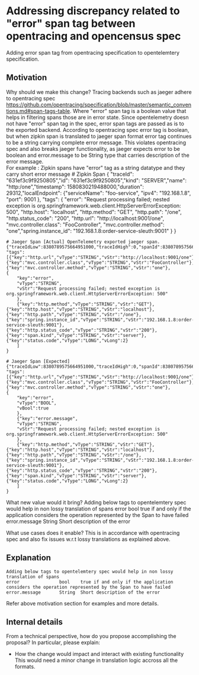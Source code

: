 # Addressing discrepancy related to "error" span tag between opentracing and opencensus spec

Adding error span tag from opentracing specification to opentelemtery specification.  

## Motivation

Why should we make this change? 
    Tracing backends such as jaeger adhere to opentracing spec https://github.com/opentracing/specification/blob/master/semantic_conventions.md#span-tags-table. Where "error" span tag is a boolean value that helps in filtering spans those are in error state. Since opentelemetry doesn not have "error" span tag in the spec, error span tags are passed as is to the exported backend. According to opentracing spec error tag is boolean, but when zipkin span is translated to jaeger span format error tag continues to be a string carrying complete error message. This violates opentracing spec and also breaks jaeger functionality, as jaeger expects error to be boolean and error.message to be String type that carries description of the error message.    
    For example  : Zipkin spans have "error" tag as a string datatype and they carry short error message
    # Zipkin Span
    {
        "traceId": "631ef3c9f9250805","id": "631ef3c9f9250805","kind": "SERVER","name": "http:/one","timestamp": 1580830219488000,"duration": 29312,"localEndpoint": {"serviceName": "foo-service", "ipv4": "192.168.1.8", "port": 9001 },
        "tags": {
            "error": "Request processing failed; nested exception is org.springframework.web.client.HttpServerErrorException: 500",
            "http.host": "localhost", "http.method": "GET", "http.path": "/one", "http.status_code": "200", "http.url": "http://localhost:9001/one", "mvc.controller.class": "FooController", "mvc.controller.method": "one","spring.instance_id": "192.168.1.8:order-service-sleuth:9001"
        }
    }

    # Jaeger Span [Actual] OpenTelemetry exported jaeger span.
    {"traceIdLow":8380789575664951000,"traceIdHigh":0,"spanId":8380789575664951000,"parentSpanId":0,"operationName":"http:/one","flags":0,"startTime":1580830714594000,"duration":79701,
    "tags":[{"key":"http.url","vType":"STRING","vStr":"http://localhost:9001/one"},{"key":"mvc.controller.class","vType":"STRING","vStr":"FooController"},{"key":"mvc.controller.method","vType":"STRING","vStr":"one"},
    {
        "key":"error",
        "vType":"STRING",
        "vStr":"Request processing failed; nested exception is org.springframework.web.client.HttpServerErrorException: 500"
        },
        {"key":"http.method","vType":"STRING","vStr":"GET"},{"key":"http.host","vType":"STRING","vStr":"localhost"},{"key":"http.path","vType":"STRING","vStr":"/one"},{"key":"spring.instance_id","vType":"STRING","vStr":"192.168.1.8:order-service-sleuth:9001"},{"key":"http.status_code","vType":"STRING","vStr":"200"},{"key":"span.kind","vType":"STRING","vStr":"server"},{"key":"status.code","vType":"LONG","vLong":2}
        ]
    }

    # Jaeger Span [Expected]
    {"traceIdLow":8380789575664951000,"traceIdHigh":0,"spanId":8380789575664951000,"parentSpanId":0,"operationName":"http:/one","flags":0,"startTime":1580830714594000,"duration":79701,
    "tags":[{"key":"http.url","vType":"STRING","vStr":"http://localhost:9001/one"},{"key":"mvc.controller.class","vType":"STRING","vStr":"FooController"},{"key":"mvc.controller.method","vType":"STRING","vStr":"one"},
    {
        "key":"error",
        "vType":"BOOL",
        "vBool":true
        },
        {"key":"error.message",
        "vType":"STRING",
        "vStr":"Request processing failed; nested exception is org.springframework.web.client.HttpServerErrorException: 500"
        },
        {"key":"http.method","vType":"STRING","vStr":"GET"},{"key":"http.host","vType":"STRING","vStr":"localhost"},{"key":"http.path","vType":"STRING","vStr":"/one"},{"key":"spring.instance_id","vType":"STRING","vStr":"192.168.1.8:order-service-sleuth:9001"},{"key":"http.status_code","vType":"STRING","vStr":"200"},{"key":"span.kind","vType":"STRING","vStr":"server"},{"key":"status.code","vType":"LONG","vLong":2}
        ]
    }

What new value would it bring? 
    Adding below tags to opentelemtery spec would help in non lossy translation of spans
    error	            bool	true if and only if the application considers the operation represented by the Span to have failed
    error.message       String  Short description of the error
    
What use cases does it enable?
    This is in accordance with opentracing spec and also fix issues w.r.t lossy translations as explained above.

## Explanation
    
    Adding below tags to opentelemtery spec would help in non lossy translation of spans
    error	            bool	true if and only if the application considers the operation represented by the Span to have failed
    error.message       String  Short description of the error

Refer above motivation section for examples and more details.
    

## Internal details

From a technical perspective, how do you propose accomplishing the proposal? In particular, please explain:

* How the change would impact and interact with existing functionality
  This would need a minor change in translation logic accross all the formats.